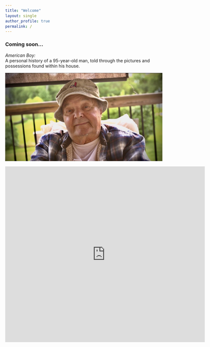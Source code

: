 ```yaml
---
title: "Welcome"
layout: single
author_profile: true
permalink: /
---
```



### Coming soon…

*American Boy:*  
A personal history of a 95-year-old man, told through the pictures and possessions found within his house.
  
![Material Possessions](/assets/images/material_possessions.jpg)
<iframe title="vimeo-player" src="https://player.vimeo.com/video/670072491?h=6cc691a122" width="640" height="564" frameborder="0" allowfullscreen></iframe>
